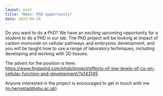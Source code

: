 ```yaml
---
layout: post
title: "News: PhD opportunity"
date: 2022-04-26
---
```


Do you want to do a PhD? We have an exciting upcoming opportunity for a student to do a PhD in our lab. 
The PhD project will be looking at impact of carbon monoxide on cellular pathways and embryonic development, and you will be taught how to use a range of laboratory techniques, including developing and working with 3D tissues. 

The advert for the position is here: https://www.findaphd.com/phds/project/effects-of-low-levels-of-co-on-cellular-function-and-development/?p143145

Anyone interested in the project is encouraged to get in touch with me (m.herigstad@shu.ac.uk). 

